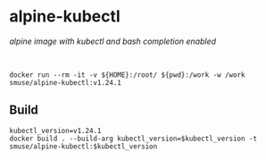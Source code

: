 # alpine-kubectl 

*alpine image with kubectl and bash completion enabled*

<br>

```console
docker run --rm -it -v ${HOME}:/root/ ${pwd}:/work -w /work smuse/alpine-kubectl:v1.24.1
```

## Build 

```console
kubectl_version=v1.24.1
docker build . --build-arg kubectl_version=$kubectl_version -t smuse/alpine-kubectl:$kubectl_version 
```